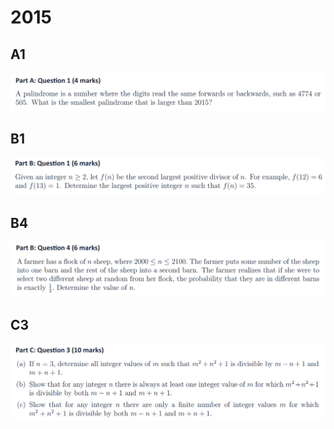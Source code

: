 # 2015

## A1

![](<../.gitbook/assets/屏幕快照 2020-09-28 17.18.14.png>)

## B1

![](<../.gitbook/assets/屏幕快照 2020-09-28 17.21.15.png>)

## B4

![](<../.gitbook/assets/屏幕快照 2020-09-28 17.25.26.png>)

## C3

![](<../.gitbook/assets/屏幕快照 2020-09-28 17.50.59.png>)
